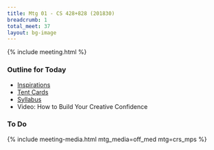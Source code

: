 ```yaml
---
title: Mtg 01 - CS 428+828 (201830) 
breadcrumb: 1
total_meet: 37
layout: bg-image
---
```

{% include meeting.html %}

<h3>Outline for Today</h3>

<ul>
    <li>
        <a href="{{ "/research/inspirations.html" | relative_url }}">
            Inspirations
        </a>
    </li>
    <li>
        <a href="{{ "/assets/teaching/pdf/CS-428+828_tentcard.pdf" }}">
            Tent Cards
        </a>
    </li>
    <li>
        <a href="{{ "/assets/teaching/pdf/CS-428+828-201830_syllabus.pdf" | relative_url }}">
            Syllabus
        </a>
    </li>
    <li>
        Video: How to Build Your Creative Confidence
        <!-- (https://www.youtube.com/watch?v=16p9YRF0l-g) -->
    </li>
</ul>

<h3>To Do</h3>
<ul>
</ul>
    


{% include meeting-media.html mtg_media=off_med mtg=crs_mps %}
